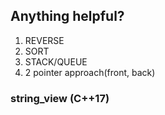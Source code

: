 ## Anything helpful?
1. REVERSE
2. SORT
3. STACK/QUEUE
4. 2 pointer approach(front, back)

### string_view (C++17)
